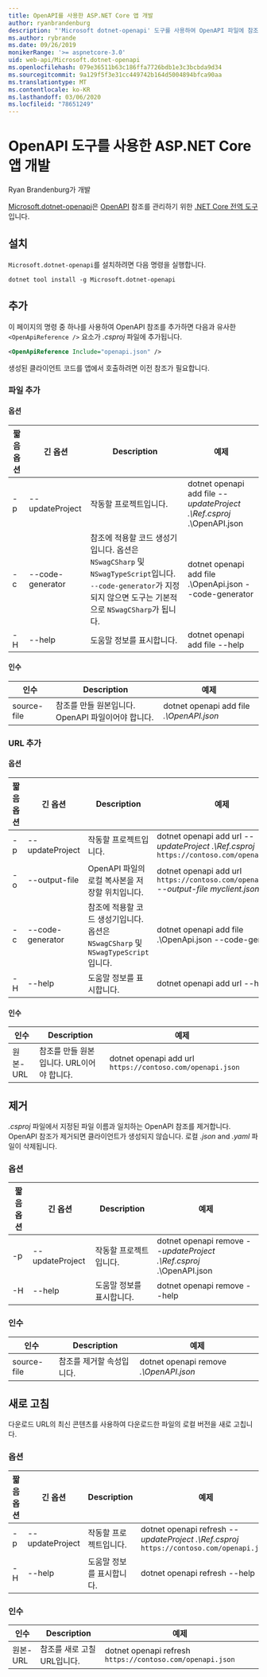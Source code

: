 ```yaml
---
title: OpenAPI를 사용한 ASP.NET Core 앱 개발
author: ryanbrandenburg
description: "'Microsoft dotnet-openapi' 도구를 사용하여 OpenAPI 파일에 참조를 추가하는 방법을 보여줍니다."
ms.author: rybrande
ms.date: 09/26/2019
monikerRange: '>= aspnetcore-3.0'
uid: web-api/Microsoft.dotnet-openapi
ms.openlocfilehash: 079e36511b63c186ffa7726bdb1e3c3bcbda9d34
ms.sourcegitcommit: 9a129f5f3e31cc449742b164d5004894bfca90aa
ms.translationtype: MT
ms.contentlocale: ko-KR
ms.lasthandoff: 03/06/2020
ms.locfileid: "78651249"
---
```

# <a name="develop-aspnet-core-apps-using-openapi-tools"></a>OpenAPI 도구를 사용한 ASP.NET Core 앱 개발

Ryan Brandenburg가 개발

[Microsoft.dotnet-openapi](https://www.nuget.org/packages/Microsoft.dotnet-openapi)은 [OpenAPI](/dotnet/core/tools/global-tools) 참조를 관리하기 위한 [.NET Core 전역 도구](https://github.com/OAI/OpenAPI-Specification)입니다.

## <a name="installation"></a>설치

`Microsoft.dotnet-openapi`를 설치하려면 다음 명령을 실행합니다.

```dotnetcli
dotnet tool install -g Microsoft.dotnet-openapi
```

## <a name="add"></a>추가

이 페이지의 명령 중 하나를 사용하여 OpenAPI 참조를 추가하면 다음과 유사한 `<OpenApiReference />` 요소가 *.csproj* 파일에 추가됩니다.

```xml
<OpenApiReference Include="openapi.json" />
```

생성된 클라이언트 코드를 앱에서 호출하려면 이전 참조가 필요합니다.

<!-- TODO: Restore after https://github.com/dotnet/AspNetCore/issues/12738
### Add Project

#### Options

| Short option | Long option | Description | Example |
|-------|------|-------|---------|
| -p|--project | The project to operate on. |dotnet openapi add project *--project .\Ref.csproj* ../Ref/ProjRef.csproj |

#### Arguments

|  Argument  | Description | Example |
|-------------|-------------|---------|
| source-file | The source to create a reference from. Must be a project file. |dotnet openapi add project *../Ref/ProjRef.csproj* | -->

### <a name="add-file"></a>파일 추가

#### <a name="options"></a>옵션

| 짧음 옵션| 긴 옵션| Description | 예제 |
|-------|------|-------|---------|
| -p|--updateProject | 작동할 프로젝트입니다. |dotnet openapi add file *--updateProject .\Ref.csproj* .\OpenAPI.json |
| -c|--code-generator| 참조에 적용할 코드 생성기입니다. 옵션은 `NSwagCSharp` 및 `NSwagTypeScript`입니다. `--code-generator`가 지정되지 않으면 도구는 기본적으로 `NSwagCSharp`가 됩니다.|dotnet openapi add file .\OpenApi.json --code-generator
| -H|--help|도움말 정보를 표시합니다.|dotnet openapi add file --help|

#### <a name="arguments"></a>인수

|  인수  | Description | 예제 |
|-------------|-------------|---------|
| source-file | 참조를 만들 원본입니다. OpenAPI 파일이어야 합니다. |dotnet openapi add file *.\OpenAPI.json* |

### <a name="add-url"></a>URL 추가

#### <a name="options"></a>옵션

| 짧음 옵션| 긴 옵션| Description | 예제 |
|-------|------|-------------|---------|
| -p|--updateProject | 작동할 프로젝트입니다. |dotnet openapi add url *--updateProject .\Ref.csproj* `https://contoso.com/openapi.json` |
| -o|--output-file | OpenAPI 파일의 로컬 복사본을 저장할 위치입니다. |dotnet openapi add url `https://contoso.com/openapi.json` *--output-file myclient.json* |
| -c|--code-generator| 참조에 적용할 코드 생성기입니다. 옵션은 `NSwagCSharp` 및 `NSwagTypeScript`입니다. |dotnet openapi add file .\OpenApi.json --code-generator
| -H|--help|도움말 정보를 표시합니다.|dotnet openapi add url --help|

#### <a name="arguments"></a>인수

|  인수  | Description | 예제 |
|-------------|-------------|---------|
| 원본-URL | 참조를 만들 원본입니다. URL이어야 합니다. |dotnet openapi add url `https://contoso.com/openapi.json` |

## <a name="remove"></a>제거

*.csproj* 파일에서 지정된 파일 이름과 일치하는 OpenAPI 참조를 제거합니다. OpenAPI 참조가 제거되면 클라이언트가 생성되지 않습니다. 로컬 *.json* and *.yaml* 파일이 삭제됩니다.

### <a name="options"></a>옵션

| 짧음 옵션| 긴 옵션| Description| 예제 |
|-------|------|------------|---------|
| -p|--updateProject | 작동할 프로젝트입니다. |dotnet openapi remove *--updateProject .\Ref.csproj* .\OpenAPI.json |
| -H|--help|도움말 정보를 표시합니다.|dotnet openapi remove --help|

### <a name="arguments"></a>인수

|  인수  | Description| 예제 |
| ------------|------------|---------|
| source-file | 참조를 제거할 속성입니다. |dotnet openapi remove *.\OpenAPI.json* |

## <a name="refresh"></a>새로 고침

다운로드 URL의 최신 콘텐츠를 사용하여 다운로드한 파일의 로컬 버전을 새로 고칩니다.

### <a name="options"></a>옵션

| 짧음 옵션| 긴 옵션| Description | 예제 |
|-------|------|-------------|---------|
| -p|--updateProject | 작동할 프로젝트입니다. | dotnet openapi refresh *--updateProject .\Ref.csproj* `https://contoso.com/openapi.json` |
| -H|--help|도움말 정보를 표시합니다.|dotnet openapi refresh --help|

### <a name="arguments"></a>인수

|  인수  | Description | 예제 |
| ------------|-------------|---------|
| 원본-URL | 참조를 새로 고칠 URL입니다. | dotnet openapi refresh `https://contoso.com/openapi.json` |
